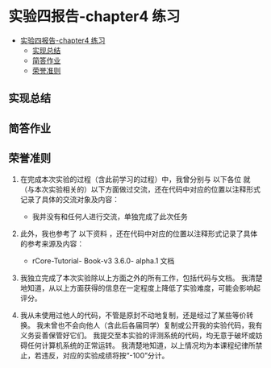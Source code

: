 # 实验四报告-chapter4 练习

- [实验四报告-chapter4 练习](#实验四报告-chapter4-练习)
  - [实现总结](#实现总结)
  - [简答作业](#简答作业)
  - [荣誉准则](#荣誉准则)

## 实现总结

## 简答作业

## 荣誉准则

1. 在完成本次实验的过程（含此前学习的过程）中，我曾分别与 以下各位 就（与本次实验相关的）以下方面做过交流，还在代码中对应的位置以注释形式记录了具体的交流对象及内容：

   - 我并没有和任何人进行交流，单独完成了此次任务

2. 此外，我也参考了 以下资料 ，还在代码中对应的位置以注释形式记录了具体的参考来源及内容：

   - rCore-Tutorial- Book-v3 3.6.0- alpha.1 文档

3. 我独立完成了本次实验除以上方面之外的所有工作，包括代码与文档。 我清楚地知道，从以上方面获得的信息在一定程度上降低了实验难度，可能会影响起评分。

4. 我从未使用过他人的代码，不管是原封不动地复制，还是经过了某些等价转换。 我未曾也不会向他人（含此后各届同学）复制或公开我的实验代码，我有义务妥善保管好它们。 我提交至本实验的评测系统的代码，均无意于破坏或妨碍任何计算机系统的正常运转。 我清楚地知道，以上情况均为本课程纪律所禁止，若违反，对应的实验成绩将按“-100”分计。
